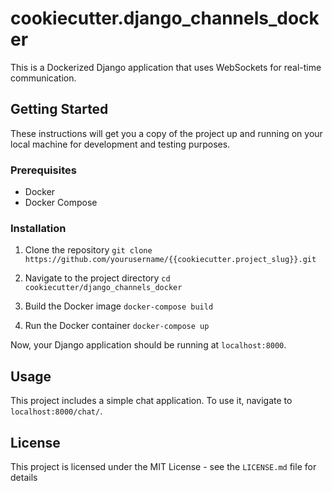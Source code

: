 # cookiecutter.django_channels_docker

This is a Dockerized Django application that uses WebSockets for real-time communication.

## Getting Started

These instructions will get you a copy of the project up and running on your local machine for development and testing purposes.

### Prerequisites

- Docker
- Docker Compose

### Installation

1. Clone the repository
```git clone https://github.com/yourusername/{{cookiecutter.project_slug}}.git```

2. Navigate to the project directory
```cd cookiecutter/django_channels_docker```

3. Build the Docker image
```docker-compose build```

4. Run the Docker container
```docker-compose up```

Now, your Django application should be running at `localhost:8000`.

## Usage

This project includes a simple chat application. To use it, navigate to `localhost:8000/chat/`.


## License

This project is licensed under the MIT License - see the `LICENSE.md` file for details